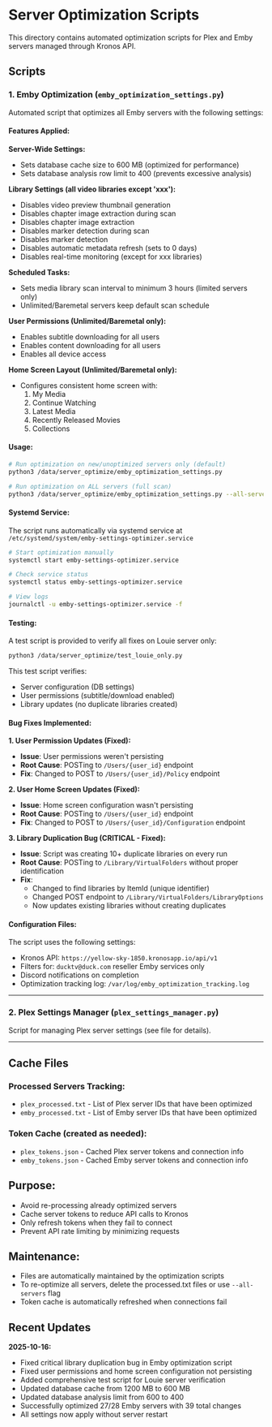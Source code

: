 # Server Optimization Scripts

This directory contains automated optimization scripts for Plex and Emby servers managed through Kronos API.

## Scripts

### 1. Emby Optimization (`emby_optimization_settings.py`)

Automated script that optimizes all Emby servers with the following settings:

#### Features Applied:

**Server-Wide Settings:**
- Sets database cache size to 600 MB (optimized for performance)
- Sets database analysis row limit to 400 (prevents excessive analysis)

**Library Settings (all video libraries except 'xxx'):**
- Disables video preview thumbnail generation
- Disables chapter image extraction during scan
- Disables chapter image extraction
- Disables marker detection during scan
- Disables marker detection
- Disables automatic metadata refresh (sets to 0 days)
- Disables real-time monitoring (except for xxx libraries)

**Scheduled Tasks:**
- Sets media library scan interval to minimum 3 hours (limited servers only)
- Unlimited/Baremetal servers keep default scan schedule

**User Permissions (Unlimited/Baremetal only):**
- Enables subtitle downloading for all users
- Enables content downloading for all users
- Enables all device access

**Home Screen Layout (Unlimited/Baremetal only):**
- Configures consistent home screen with:
  1. My Media
  2. Continue Watching
  3. Latest Media
  4. Recently Released Movies
  5. Collections

#### Usage:

```bash
# Run optimization on new/unoptimized servers only (default)
python3 /data/server_optimize/emby_optimization_settings.py

# Run optimization on ALL servers (full scan)
python3 /data/server_optimize/emby_optimization_settings.py --all-servers
```

#### Systemd Service:

The script runs automatically via systemd service at `/etc/systemd/system/emby-settings-optimizer.service`

```bash
# Start optimization manually
systemctl start emby-settings-optimizer.service

# Check service status
systemctl status emby-settings-optimizer.service

# View logs
journalctl -u emby-settings-optimizer.service -f
```

#### Testing:

A test script is provided to verify all fixes on Louie server only:

```bash
python3 /data/server_optimize/test_louie_only.py
```

This test script verifies:
- Server configuration (DB settings)
- User permissions (subtitle/download enabled)
- Library updates (no duplicate libraries created)

#### Bug Fixes Implemented:

**1. User Permission Updates (Fixed):**
- **Issue**: User permissions weren't persisting
- **Root Cause**: POSTing to `/Users/{user_id}` endpoint
- **Fix**: Changed to POST to `/Users/{user_id}/Policy` endpoint

**2. User Home Screen Updates (Fixed):**
- **Issue**: Home screen configuration wasn't persisting
- **Root Cause**: POSTing to `/Users/{user_id}` endpoint
- **Fix**: Changed to POST to `/Users/{user_id}/Configuration` endpoint

**3. Library Duplication Bug (CRITICAL - Fixed):**
- **Issue**: Script was creating 10+ duplicate libraries on every run
- **Root Cause**: POSTing to `/Library/VirtualFolders` without proper identification
- **Fix**:
  - Changed to find libraries by ItemId (unique identifier)
  - Changed POST endpoint to `/Library/VirtualFolders/LibraryOptions`
  - Now updates existing libraries without creating duplicates

#### Configuration Files:

The script uses the following settings:
- Kronos API: `https://yellow-sky-1850.kronosapp.io/api/v1`
- Filters for: `ducktv@duck.com` reseller Emby services only
- Discord notifications on completion
- Optimization tracking log: `/var/log/emby_optimization_tracking.log`

---

### 2. Plex Settings Manager (`plex_settings_manager.py`)

Script for managing Plex server settings (see file for details).

---

## Cache Files

### Processed Servers Tracking:
- `plex_processed.txt` - List of Plex server IDs that have been optimized
- `emby_processed.txt` - List of Emby server IDs that have been optimized

### Token Cache (created as needed):
- `plex_tokens.json` - Cached Plex server tokens and connection info
- `emby_tokens.json` - Cached Emby server tokens and connection info

## Purpose:
- Avoid re-processing already optimized servers
- Cache server tokens to reduce API calls to Kronos
- Only refresh tokens when they fail to connect
- Prevent API rate limiting by minimizing requests

## Maintenance:
- Files are automatically maintained by the optimization scripts
- To re-optimize all servers, delete the processed.txt files or use `--all-servers` flag
- Token cache is automatically refreshed when connections fail

## Recent Updates

**2025-10-16:**
- Fixed critical library duplication bug in Emby optimization script
- Fixed user permissions and home screen configuration not persisting
- Added comprehensive test script for Louie server verification
- Updated database cache from 1200 MB to 600 MB
- Updated database analysis limit from 600 to 400
- Successfully optimized 27/28 Emby servers with 39 total changes
- All settings now apply without server restart

